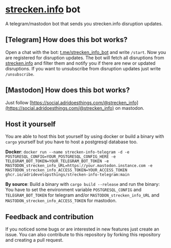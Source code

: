 # [strecken.info](http://strecken.info) bot
A telegram/mastodon bot that sends you strecken.info disruption updates.

## [Telegram] How does this bot works?

Open a chat with the bot: [t.me/strecken_info_bot](https://t.me/strecken_info_bot) and write `/start`. Now you are registered for disruption updates. The bot will fetch all disruptions from [strecken.info](http://strecken.info) and filter them and notify you if there are new or updated disruptions. If you want to unsubscribe from disruption updates just write `/unsubscribe`.

## [Mastodon] How does this bot works?
Just follow [https://social.adridoesthings.com/@strecken_info](https://social.adridoesthings.com/@strecken_info) on mastodon.

## Host it yourself

You are able to host this bot yourself by using docker or build a binary with `cargo` yourself but you have to host a postgresql database too.

**Docker**: ``docker run --name strecken-info-telegram -d -e POSTGRESQL_CONFIG=YOUR_POSTGRESQL_CONFIG_HERE -e TELEGRAM_BOT_TOKEN=YOUR_TELEGRAM_BOT_TOKEN -e MASTODON_strecken_info_URL=https://your.mastodon.instance.com -e MASTODON_strecken_info_ACCESS_TOKEN=YOUR_ACCESS_TOKEN ghcr.io/adridevelopsthings/strecken-info-telegram:main``

**By source**: Build a binary with ``cargo build --release`` and run the binary: You have to set the environment variable ``POSTGRESQL_CONFIG`` and ``TELEGRAM_BOT_TOKEN`` for telegram and/or `MASTODON_strecken_info_URL` and `MASTODON_strecken_info_ACCESS_TOKEN` for mastodon.


## Feedback and contribution

If you noticed some bugs or are interested in new features just create an issue. You can also contribute to this repository by forking this repository and creating a pull request. 